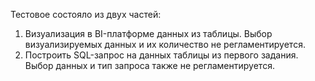 Тестовое состояло из двух частей:

1. Визуализация в BI-платформе данных из таблицы. Выбор визуализируемых данных и их количество не регламентируется.
2. Построить SQL-запрос на данных таблицы из первого задания. Выбор данных и тип запроса также не регламентируется.
